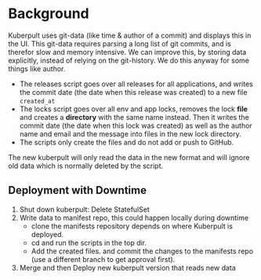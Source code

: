 # Background
Kuberpult uses git-data (like time & author of a commit) and displays this in the UI.
This git-data requires parsing a long list of git commits, and is therefor slow and memory intensive.
We can improve this, by storing data explicitly, instead of relying on the git-history.
We do this anyway for some things like author.
* The releases script goes over all releases for all applications, and writes the commit date
  (the date when this release was created) to a new file `created_at`
* The locks script goes over all env and app locks, removes the lock **file** and creates a **directory**
  with the same name instead. Then it writes the commit date (the date when this lock was created)
  as well as the author name and email and the message into files in the new lock directory.
* The scripts only create the files and do not add or push to GitHub.

The new kuberpult will only read the data in the new format and will ignore old data which is normally deleted by the script.

## Deployment with Downtime
1) Shut down kuberpult: Delete StatefulSet
2) Write data to manifest repo, this could happen locally during downtime
   * clone the manifests repository depends on where Kuberpult is deployed.
   * cd and run the scripts in the top dir.
   * Add the created files. and commit the changes to the manifests
     repo (use a different branch to get approval first).
3) Merge and then Deploy new kuberpult version that reads new data
